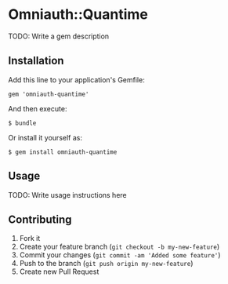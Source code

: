 # Omniauth::Quantime

TODO: Write a gem description

## Installation

Add this line to your application's Gemfile:

    gem 'omniauth-quantime'

And then execute:

    $ bundle

Or install it yourself as:

    $ gem install omniauth-quantime

## Usage

TODO: Write usage instructions here

## Contributing

1. Fork it
2. Create your feature branch (`git checkout -b my-new-feature`)
3. Commit your changes (`git commit -am 'Added some feature'`)
4. Push to the branch (`git push origin my-new-feature`)
5. Create new Pull Request
